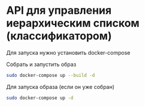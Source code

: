 # API для управления иерархическим списком (классификатором)

Для запуска нужно установить docker-compose

Собрать и запустить образ
```bash
sudo docker-compose up --build -d
```
Для запуска образа (если он уже собран)
```bash
sudo docker-compose up -d
```